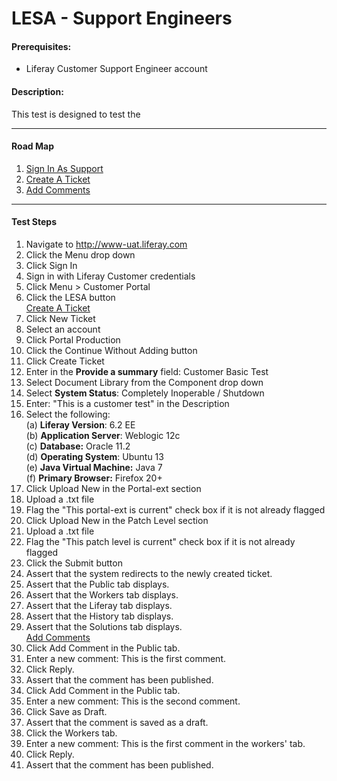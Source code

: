 LESA - Support Engineers
========================

#### Prerequisites: ####
* Liferay Customer Support Engineer account


#### Description: ####
This test is designed to test the 
****

#### Road Map ####
1. [Sign In As Support](#SignInAsSupport)
1. [Create A Ticket](#CreateATicket)
1. [Add Comments](#AddComments)


****

#### Test Steps ####
1. <a href="#SignInAsSupport" name="SignInAsSupport"></a>Navigate to http://www-uat.liferay.com
1. Click the Menu drop down
1. Click Sign In
1. Sign in with Liferay Customer credentials
1. Click Menu > Customer Portal
1. Click the LESA button    
<a href="#CreateATicket" name="CreateATicket">Create A Ticket</a>
1. Click New Ticket
1. Select an account
1. Click Portal Production
1. Click the Continue Without Adding button
1. Click Create Ticket
1. Enter in the <b>Provide a summary</b> field: Customer Basic Test
1. Select Document Library from the Component drop down
1. Select <b>System Status</b>: Completely Inoperable / Shutdown    
1. Enter: "This is a customer test" in the Description
1. Select the following:    
	(a) **Liferay Version**:	 6.2 EE    
	(b) **Application Server**:	Weblogic 12c    
	(c) **Database:**			Oracle 11.2    
	(d) **Operating System**:	Ubuntu 13    
	(e) **Java Virtual Machine:**	Java 7    
	(f) **Primary Browser:**		Firefox 20+
1. Click Upload New in the Portal-ext section
1. Upload a .txt file
1. Flag the "This portal-ext is current" check box if it is not already flagged
1. Click Upload New in the Patch Level section
1. Upload a .txt file
1. Flag the "This patch level is current" check box if it is not already flagged
1. Click the Submit button
1. Assert that the system redirects to the newly created ticket.
1. Assert that the Public tab displays.
1. Assert that the Workers tab displays.
1. Assert that the Liferay tab displays.
1. Assert that the History tab displays.
1. Assert that the Solutions tab displays.    
<a href="#AddComments" name="AddComments">Add Comments</a>
1. Click Add Comment in the Public tab.
1. Enter a new comment: This is the first comment.
1. Click Reply.
1. Assert that the comment has been published.
1. Click Add Comment in the Public tab.
1. Enter a new comment: This is the second comment.
1. Click Save as Draft.
1. Assert that the comment is saved as a draft.
1. Click the Workers tab.
1. Enter a new comment: This is the first comment in the workers' tab.
1. Click Reply.
1. Assert that the comment has been published.
